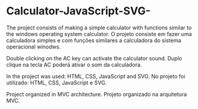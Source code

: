 # Calculator-JavaScript-SVG-

The project consists of making a simple calculator with functions similar to the windows operating system calculator.
O projeto consiste em fazer uma calculadora simples e com funções similares a calculadora do sistema operacional winodws.

Double clicking on the AC key can activate the calculator sound.
Duplo clique na tecla AC poderá ativar o som da calculadora.

In the project was used: HTML, CSS, JavaScript and SVG.
No projeto foi utilizado: HTML, CSS, JavaScript e SVG.

Project organized in MVC architecture.
Projeto organizado na arquitetura MVC.
